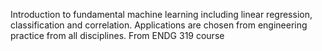 Introduction to fundamental machine learning including linear regression, classification and correlation. Applications are chosen from engineering practice from all disciplines. From ENDG 319 course 
